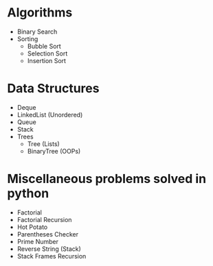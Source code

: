 # Algorithms
- Binary Search
- Sorting
	- Bubble Sort
	- Selection Sort
	- Insertion Sort
# Data Structures
- Deque
- LinkedList (Unordered)
- Queue
- Stack
- Trees
	- Tree (Lists)
    - BinaryTree (OOPs)
# Miscellaneous problems solved in python
- Factorial
- Factorial Recursion
- Hot Potato
- Parentheses Checker
- Prime Number
- Reverse String (Stack)
- Stack Frames Recursion	